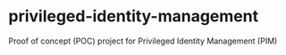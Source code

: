 # privileged-identity-management
Proof of concept (POC) project for Privileged Identity Management (PIM)
